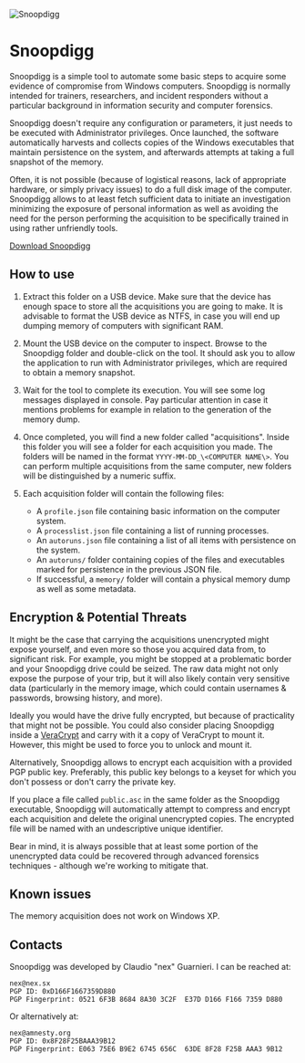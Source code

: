 ![Snoopdigg](https://github.com/botherder/snoopdigg/raw/master/graphics/icon%40128.png)

# Snoopdigg

Snoopdigg is a simple tool to automate some basic steps to acquire some
evidence of compromise from Windows computers. Snoopdigg is normally intended for
trainers, researchers, and incident responders without a particular background
in information security and computer forensics.

Snoopdigg doesn't require any configuration or parameters, it just needs to
be executed with Administrator privileges. Once launched, the software
automatically harvests and collects copies of the Windows executables that
maintain persistence on the system, and afterwards attempts at taking a full
snapshot of the memory.

Often, it is not possible (because of logistical reasons, lack of appropriate
hardware, or simply privacy issues) to do a full disk image of the computer.
Snoopdigg allows to at least fetch sufficient data to initiate an
investigation minimizing the exposure of personal information as well as
avoiding the need for the person performing the acquisition to be specifically
trained in using rather unfriendly tools.

[Download Snoopdigg](https://github.com/botherder/snoopdigg/releases)

## How to use

1. Extract this folder on a USB device. Make sure that the device has enough
space to store all the acquisitions you are going to make. It is advisable to
format the USB device as NTFS, in case you will end up dumping memory of
computers with significant RAM.

2. Mount the USB device on the computer to inspect. Browse to the Snoopdigg
folder and double-click on the tool. It should ask you to allow the application
to run with Administrator privileges, which are required to obtain a memory
snapshot.

3. Wait for the tool to complete its execution. You will see some log messages
displayed in console. Pay particular attention in case it mentions problems
for example in relation to the generation of the memory dump.

4. Once completed, you will find a new folder called "acquisitions". Inside this
folder you will see a folder for each acquisition you made. The folders will
be named in the format `YYYY-MM-DD_\<COMPUTER NAME\>`. You can perform
multiple acquisitions from the same computer, new folders will be distinguished
by a numeric suffix.

5. Each acquisition folder will contain the following files:

    - A `profile.json` file containing basic information on the computer system.
    - A `processlist.json` file containing a list of running processes.
    - An `autoruns.json` file containing a list of all items with persistence on
      the system.
    - An `autoruns/` folder containing copies of the files and executables
      marked for persistence in the previous JSON file.
    - If successful, a `memory/` folder will contain a physical memory
      dump as well as some metadata.

## Encryption & Potential Threats

It might be the case that carrying the acquisitions unencrypted might expose
yourself, and even more so those you acquired data from, to significant risk.
For example, you might be stopped at a problematic border and your Snoopdigg
drive could be seized. The raw data might not only expose the purpose of your
trip, but it will also likely contain very sensitive data (particularly in the
memory image, which could contain usernames & passwords, browsing history,
and more).

Ideally you would have the drive fully encrypted, but because of practicality
that might not be possible. You could also consider placing Snoopdigg inside a
[VeraCrypt](https://www.veracrypt.fr/) and carry with it a copy of VeraCrypt
to mount it. However, this might be used to force you to unlock and mount it.

Alternatively, Snoopdigg allows to encrypt each acquisition with a provided PGP
public key. Preferably, this public key belongs to a keyset for which you don't
possess or don't carry the private key.

If you place a file called `public.asc` in the same folder as the Snoopdigg
executable, Snoopdigg will automatically attempt to compress and encrypt each
acquisition and delete the original unencrypted copies. The encrypted file will
be named with an undescriptive unique identifier.

Bear in mind, it is always possible that at least some portion of the
unencrypted data could be recovered through advanced forensics techniques -
although we're working to mitigate that.

## Known issues

The memory acquisition does not work on Windows XP.

## Contacts

Snoopdigg was developed by Claudio "nex" Guarnieri. I can be reached at:

    nex@nex.sx
    PGP ID: 0xD166F1667359D880
    PGP Fingerprint: 0521 6F3B 8684 8A30 3C2F  E37D D166 F166 7359 D880

Or alternatively at:

    nex@amnesty.org
    PGP ID: 0x8F28F25BAAA39B12
    PGP Fingerprint: E063 75E6 B9E2 6745 656C  63DE 8F28 F25B AAA3 9B12
